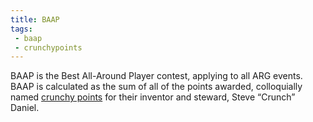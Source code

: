 ```yaml
---
title: BAAP
tags:
 - baap
 - crunchypoints
---
```


BAAP is the Best All-Around Player contest, applying to all ARG events.  BAAP
is calculated as the sum of all of the points awarded, colloquially named
[crunchy points](/tags/crunchypoints) for their inventor and steward, Steve
&ldquo;Crunch&rdquo; Daniel.
